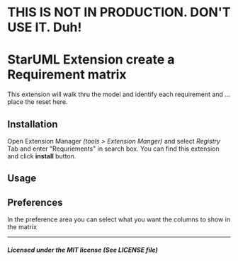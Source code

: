 # THIS IS NOT IN PRODUCTION. DON'T USE IT. Duh!

# StarUML Extension create a Requirement matrix

This extension will walk thru the model and identify each requirement and ... place the reset here.



## Installation

Open Extension Manager *(tools > Extension Manger)* and select *Registry* Tab and enter "Requriements" in search box. You can find this extension and click **install** button.

## Usage



## Preferences
In the preference area you can select what you want the columns to show in the matrix


---
##### Licensed under the MIT license (See LICENSE file)